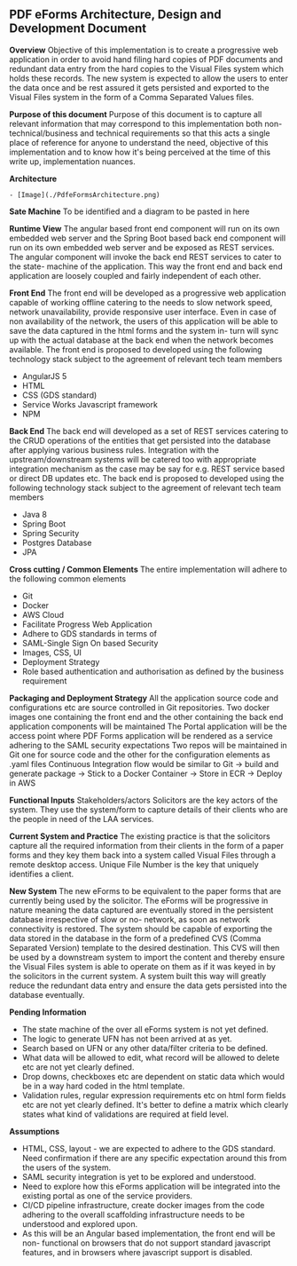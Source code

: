 ## PDF eForms Architecture, Design and Development Document
                          

**Overview**
	Objective of this implementation is to create a progressive web application in order to avoid hand filing hard copies of PDF documents and redundant data entry from the hard copies to the Visual Files system which holds these records. The new system is expected to allow the users to enter the data once and be rest assured it gets persisted and exported to the Visual Files system in the form of a Comma Separated Values files.

**Purpose of this document**
	Purpose of this document is to capture all relevant information that may correspond to this implementation both non- technical/business and technical requirements so that this acts a single place of reference for anyone to understand the need, objective of this implementation and to know how it's being perceived at the time of this write up, implementation nuances.

**Architecture**

    - [Image](./PdfeFormsArchitecture.png)


**Sate Machine**
	To be identified and a diagram to be pasted in here

**Runtime View**
		The angular based front end component will run on its own embedded web server  and the Spring Boot based back end component will run on its own embedded web server and be exposed as REST services. The angular component will invoke the back end REST services to cater to the state- machine of the application. This way the front end and back end application are loosely coupled and fairly independent of each other.

**Front End**
	The front end will be developed as a progressive web application capable of working offline catering to the needs to slow network speed, network unavailability, provide responsive user interface. Even in case of non availability of the network, the users of this application will be able to save the data captured in the html forms and the system in- turn will sync up with the actual database at the back end when the network becomes available. The front end is proposed to developed using the following technology stack subject to the agreement of relevant tech team members
- AngularJS 5
- HTML
- CSS (GDS standard)
- Service Works Javascript framework
- NPM

**Back End**
	The back end will developed as a set of REST services catering to the CRUD operations of the entities that get persisted into the database after applying various business rules. Integration with the upstream/downstream systems will be catered too with appropriate integration mechanism as the case may be say for e.g. REST service based or direct DB updates etc. The back end is proposed to developed using the following technology stack subject to the agreement of relevant tech team members
- Java 8
- Spring Boot
- Spring Security
- Postgres Database
- JPA

**Cross cutting / Common Elements**
	The entire implementation will adhere to the following common elements
- Git
- Docker
- AWS Cloud
- Facilitate Progress Web Application
- Adhere to GDS standards in terms of
- SAML-Single Sign On based Security
- Images, CSS, UI
- Deployment Strategy
- Role based authentication and authorisation as defined by the business requirement

**Packaging and Deployment Strategy**
All the application source code and configurations etc are source controlled in Git repositories. 
Two docker images one containing the front end and the other containing the back end application components will be maintained
The Portal application will be the access point where PDF Forms application will be rendered as a service adhering to the SAML security expectations
Two repos will be maintained in Git one for source code and the other for the configuration elements as .yaml files
Continuous Integration flow would be similar to Git -> build and generate package -> Stick to a Docker Container -> Store in ECR -> Deploy in AWS


**Functional Inputs**
	Stakeholders/actors
	Solicitors are the key actors of the system. They use the system/form to capture details of their clients who are the people in need of the LAA services.

**Current System and Practice**
	The existing practice is that the solicitors capture all the required information from their clients in the form of a paper forms and they key them back into a system called Visual Files through a remote desktop access. Unique File Number is the key that uniquely identifies a client.

**New System**
The new eForms to be equivalent to the paper forms that are currently being used by the solicitor. The eForms will be progressive in nature meaning the data captured are eventually stored in the persistent database irrespective of slow or no- network, as soon as network connectivity is restored.
The system should be capable of exporting the data stored in the database in the form of a predefined CVS (Comma Separated Version) template to the desired destination. This CVS will then be used by a downstream system to import the content and thereby ensure the Visual Files system is able to operate on them as if it was keyed in by the solicitors in the current system. 
A system built this way will greatly reduce the redundant data entry and ensure the data gets persisted into the database eventually.

**Pending Information**
- The state machine of the over all eForms system is not yet defined.
- The logic to generate UFN has not been arrived at as yet.
- Search based on UFN or any other data/filter criteria to be defined.
- What data will be allowed to edit, what record will be allowed to delete etc are not yet clearly defined.
- Drop downs, checkboxes etc are dependent on static data which would be in a way hard coded in the html template.
- Validation rules, regular expression requirements etc on html form fields etc are not yet clearly defined. It's better to define a matrix which clearly states what kind of validations are required at field level.

	
**Assumptions**
	
- HTML, CSS, layout -  we are expected to adhere to the GDS standard. Need confirmation if there are any specific expectation around this from the users of the system.
- SAML security integration is yet to be explored and understood.
- Need to explore how this eForms application will be integrated into the existing portal as one of the service providers.
- CI/CD pipeline infrastructure, create docker images from the code adhering to the overall scaffolding infrastructure needs to be understood and explored upon.
- As this will be an Angular based implementation, the front end will be non- functional on browsers that do not support standard javascript features, and in browsers where javascript support is disabled.

	
			
